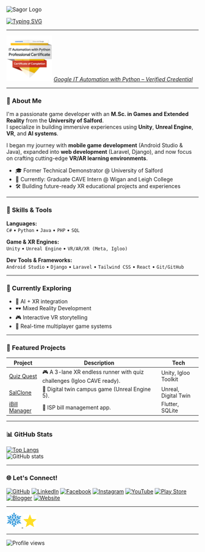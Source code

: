 <p align="left">
  <img src="https://sagorahamed.com/logo/logo.png" alt="Sagor Logo" width="100"/>
</p>

[![Typing SVG](https://readme-typing-svg.herokuapp.com?size=24&duration=4000&color=53BDFF&center=true&vCenter=true&lines=👋Hi%2C+I'm+Sagor+Ahamed!;🎮+Game+Developer+%7C+XR+Enthusiast;Creative+Technologist;Always+Learning+%F0%9F%92%A1)](https://git.io/typing-svg)

---

<img src="google-it-automation-professional-certificate.png" alt="Google IT Automation Certificate" width="120"/>
<a href="https://www.youracclaim.com/badges/8e21ce57-2e3f-44c2-930a-27c2ead635d0/public_url">
  <em>Google IT Automation with Python – Verified Credential</em>
</a>

---

### 🚀 About Me

I'm a passionate game developer with an **M.Sc. in Games and Extended Reality** from the **University of Salford**.  
I specialize in building immersive experiences using **Unity**, **Unreal Engine**, **VR**, and **AI systems**.

I began my journey with **mobile game development** (Android Studio & Java), expanded into **web development** (Laravel, Django), and now focus on crafting cutting-edge **VR/AR learning environments**.

- 🎓 Former Technical Demonstrator @ University of Salford  
- 💼 Currently: Graduate CAVE Intern @ Wigan and Leigh College  
- 🛠️ Building future-ready XR educational projects and experiences  

---

### 🧰 Skills & Tools

**Languages:**  
`C#` • `Python` • `Java` • `PHP` • `SQL`

**Game & XR Engines:**  
`Unity` • `Unreal Engine` • `VR/AR/XR (Meta, Igloo)`

**Dev Tools & Frameworks:**  
`Android Studio` • `Django` • `Laravel` • `Tailwind CSS` • `React` • `Git/GitHub`

---

### 🌱 Currently Exploring

- 🤖 AI + XR integration  
- 🕶️ Mixed Reality Development  
- 🎮 Interactive VR storytelling  
- 🔗 Real-time multiplayer game systems  

---

### 🚀 Featured Projects  

| Project | Description | Tech |
|---------|-------------|------|
| [Quiz Quest](https://sagorahamed.com/quizquest.php) | 🎮 A 3-lane XR endless runner with quiz challenges (Igloo CAVE ready). | Unity, Igloo Toolkit |
| [SalClone](https://sagorahamed.com/sc.php) | 🏫 Digital twin campus game (Unreal Engine 5). | Unreal, Digital Twin |
| [iBill Manager](https://play.google.com/store/apps/details?id=com.sagorahamed.ibill_manager) | 📱 ISP bill management app. | Flutter, SQLite |

---

### 📊 GitHub Stats

[![Top Langs](https://github-readme-stats.vercel.app/api/top-langs/?username=sagor995&layout=compact)](https://github.com/anuraghazra/github-readme-stats)  
![GitHub stats](https://github-readme-stats.vercel.app/api?username=sagor995&show_icons=true&theme=default)



---

### 🌐 Let's Connect!

[<img src="https://cdn.jsdelivr.net/npm/simple-icons@3.0.1/icons/github.svg" height="30" alt="GitHub" />](https://github.com/sagor995)
[<img src="https://cdn.jsdelivr.net/npm/simple-icons@3.0.1/icons/linkedin.svg" height="30" alt="LinkedIn" />](https://www.linkedin.com/in/sagor59/)
[<img src="https://cdn.jsdelivr.net/npm/simple-icons@3.0.1/icons/facebook.svg" height="30" alt="Facebook" />](https://www.facebook.com/sagor995)
[<img src="https://cdn.jsdelivr.net/npm/simple-icons@3.0.1/icons/instagram.svg" height="30" alt="Instagram" />](https://www.instagram.com/appsdevsa/)
[<img src="https://cdn.jsdelivr.net/npm/simple-icons@3.0.1/icons/youtube.svg" height="30" alt="YouTube" />](https://www.youtube.com/channel/UC9_ox9Gd-XVdmqFAdnI6G2w)
[<img src="https://cdn.jsdelivr.net/npm/simple-icons@3.0.1/icons/googleplay.svg" height="30" alt="Play Store" />](https://play.google.com/store/apps/dev?id=6862428975223688655)
[<img src="https://cdn.jsdelivr.net/npm/simple-icons@3.0.1/icons/blogger.svg" height="30" alt="Blogger" />](https://rtesbd.blogspot.com/)
[<img src="https://cdn.jsdelivr.net/npm/simple-icons@3.0.1/icons/icloud.svg" height="30" alt="Website" />](https://sagorahamed.com)

---

<a href="https://archiveprogram.github.com/">
  <img src="https://raw.githubusercontent.com/acervenky/animated-github-badges/master/assets/acbadge.gif" width="40" height="40" />
</a>
<a href="https://stars.github.com/">
  <img src="https://raw.githubusercontent.com/acervenky/animated-github-badges/master/assets/starbadge.gif" width="35" height="35" />
</a>

---

![Profile views](https://komarev.com/ghpvc/?username=sagor995&color=blue)

